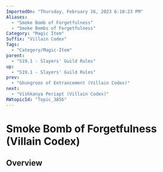 ```yaml
---
ImportedOn: "Thursday, February 16, 2023 6:10:23 PM"
Aliases:
  - "Smoke Bomb of Forgetfulness"
  - "Smoke Bombs of Forgetfulness"
Category: "Magic Item"
Suffix: "Villain Codex"
Tags:
  - "Category/Magic-Item"
parent:
  - "S19.1 - Slayers' Guild Rules"
up:
  - "S19.1 - Slayers' Guild Rules"
prev:
  - "Ghungroos of Entrancement (Villain Codex)"
next:
  - "Vishkanya Periapt (Villain Codex)"
RWtopicId: "Topic_3856"
---
```

# Smoke Bomb of Forgetfulness (Villain Codex)
## Overview
